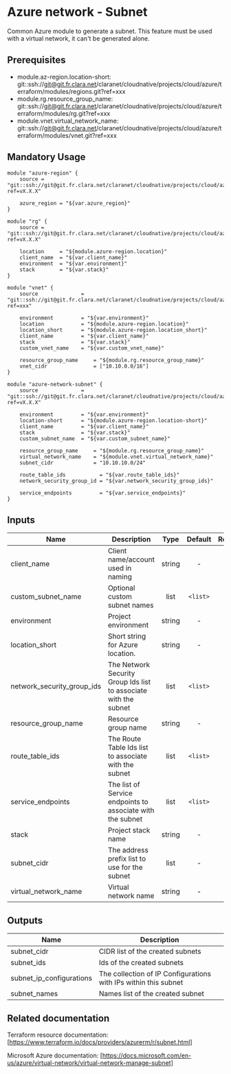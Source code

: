 # Azure network - Subnet

Common Azure module to generate a subnet.
This feature must be used with a virtual network, it can't be generated alone.

## Prerequisites

* module.az-region.location-short: git::ssh://git@git.fr.clara.net/claranet/cloudnative/projects/cloud/azure/terraform/modules/regions.git?ref=xxx
* module.rg.resource_group_name: git::ssh://git@git.fr.clara.net/claranet/cloudnative/projects/cloud/azure/terraform/modules/rg.git?ref=xxx
* module.vnet.virtual_network_name: git::ssh://git@git.fr.clara.net/claranet/cloudnative/projects/cloud/azure/terraform/modules/vnet.git?ref=xxx


## Mandatory Usage

```shell
module "azure-region" {
    source = "git::ssh://git@git.fr.clara.net/claranet/cloudnative/projects/cloud/azure/terraform/modules/regions.git?ref=vX.X.X"

    azure_region = "${var.azure_region}"
}

module "rg" {
    source = "git::ssh://git@git.fr.clara.net/claranet/cloudnative/projects/cloud/azure/terraform/modules/rg.git?ref=vX.X.X"

    location     = "${module.azure-region.location}"
    client_name  = "${var.client_name}"
    environment  = "${var.environment}"
    stack        = "${var.stack}"
}

module "vnet" {
    source              = "git::ssh://git@git.fr.clara.net/claranet/cloudnative/projects/cloud/azure/terraform/modules/vnet.git?ref=xxx"
    
    environment         = "${var.environment}"
    location            = "${module.azure-region.location}"
    location_short      = "${module.azure-region.location_short}"
    client_name         = "${var.client_name}"
    stack               = "${var.stack}"
    custom_vnet_name    = "${var.custom_vnet_name}"

    resource_group_name     = "${module.rg.resource_group_name}"
    vnet_cidr               = ["10.10.0.0/16"]
}

module "azure-network-subnet" {
    source              = "git::ssh://git@git.fr.clara.net/claranet/cloudnative/projects/cloud/azure/terraform/modules/subnet.git?ref=vX.X.X"

    environment         = "${var.environment}"
    location-short      = "${module.azure-region.location-short}" 
    client_name         = "${var.client_name}"
    stack               = "${var.stack}"
    custom_subnet_name  = "${var.custom_subnet_name}"

    resource_group_name     = "${module.rg.resource_group_name}"
    virtual_network_name    = "${module.vnet.virtual_network_name}"
    subnet_cidr             = "10.10.10.0/24"

    route_table_ids           = "${var.route_table_ids}"
    network_security_group_id = "${var.network_security_group_ids}"

    service_endpoints         = "${var.service_endpoints}"
}
```

## Inputs

| Name | Description | Type | Default | Required |
|------|-------------|:----:|:-----:|:-----:|
| client_name | Client name/account used in naming | string | - | yes |
| custom_subnet_name | Optional custom subnet names | list | `<list>` | no |
| environment | Project environment | string | - | yes |
| location_short | Short string for Azure location. | string | - | yes |
| network_security_group_ids | The Network Security Group Ids list to associate with the subnet | list | `<list>` | no |
| resource_group_name | Resource group name | string | - | yes |
| route_table_ids | The Route Table Ids list to associate with the subnet | list | `<list>` | no |
| service_endpoints | The list of Service endpoints to associate with the subnet | list | `<list>` | no |
| stack | Project stack name | string | - | yes |
| subnet_cidr | The address prefix list to use for the subnet | list | - | yes |
| virtual_network_name | Virtual network name | string | - | yes |

## Outputs

| Name | Description |
|------|-------------|
| subnet_cidr | CIDR list of the created subnets |
| subnet_ids | Ids of the created subnets |
| subnet_ip_configurations | The collection of IP Configurations with IPs within this subnet |
| subnet_names | Names list of the created subnet |

## Related documentation
Terraform resource documentation: [https://www.terraform.io/docs/providers/azurerm/r/subnet.html]

Microsoft Azure documentation: [https://docs.microsoft.com/en-us/azure/virtual-network/virtual-network-manage-subnet]
